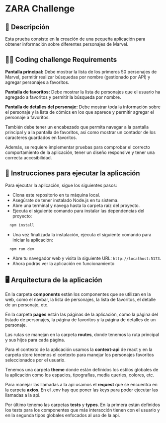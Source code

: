 # ZARA Challenge

## 🎯 Descripción 
Esta prueba consiste en la creación de una pequeña aplicación para obtener información sobre diferentes personajes de Marvel.

## 👨‍💻 Coding challenge Requirements
**Pantalla principal:** Debe mostrar la lista de los primeros 50 personajes de Marvel, permitir realizar búsquedas por nombre (gestionado por API) y agregar personajes a favoritos.

**Pantalla de favoritos:** Debe mostrar la lista de personajes que el usuario ha agregado a favoritos y permitir la búsqueda por nombre.

**Pantalla de detalles del personaje:** Debe mostrar toda la información sobre el personaje y la lista de cómics en los que aparece y permitir agregar el personaje a favoritos.

También debe tener un encabezado que permita navegar a la pantalla principal y a la pantalla de favoritos, así como mostrar un contador de los caracteres guardados en favoritos.

Además, se requiere implementar pruebas para comprobar el correcto comportamiento de la aplicación, tener un diseño responsive y tener una correcta accesibilidad.

## 📝 Instrucciones para ejecutar la aplicación
Para ejecutar la aplicación, sigue los siguientes pasos:

- Clona este repositorio en tu máquina local.
- Asegúrate de tener instalado Node.js en tu sistema.
- Abre una terminal y navega hasta la carpeta raíz del proyecto.
- Ejecuta el siguiente comando para instalar las dependencias del proyecto:
```bash
  npm install
```
- Una vez finalizada la instalación, ejecuta el siguiente comando para iniciar la aplicación:
```bash
  npm run dev
```
- Abre tu navegador web y visita la siguiente URL: `http://localhost:5173`.
- Ahora podrás ver la aplicación en funcionamiento



## 🖥️ Arquitectura de la aplicación
En la carpeta **components** están los componentes que se utilizan en la web, como el navbar, la lista de personajes, la lista de favoritos, el detalle de un personaje, etc.

En la carpeta **pages** están las páginas de la aplicación, como la página del listado de personajes, la página de favoritos y la página de detalles de un personaje.

Las rutas se manejan en la carpeta **routes**, donde tenemos la ruta principal y sus hijos para cada página.

Para el contexto de la aplicación usamos la **context-api** de react y en la carpeta store tenemos el contexto para manejar los personajes favoritos seleccionados por el usuario.

Tenemos una carpeta **theme** donde están definidos los estilos globales de la aplicación como los espacios, tipografías, media queries, colores, etc.

Para manejar las llamadas a la api usamos el **request** que se encuentra en la carpeta **axios**. En el .env hay que poner las keys para poder ejecutar las llamadas a la api.

Por último tenemo las carpetas **tests** y **types**. En la primera están definidos los tests para los componentes que más interacción tienen con el usuario y en la segunda tipos globales enfocados al uso de la api.

